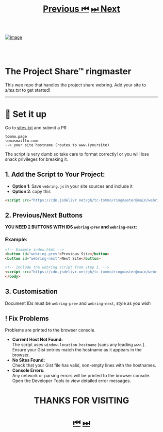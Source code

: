<h1 align="center">
    <a href="https://projectshare.comp-soc.com">Previous ⏮</a>
    <a href="https://tommo.page">⏭ Next</a>
</h1>
<br><br>

[![image](https://github.com/user-attachments/assets/66d23bd7-34c0-4b94-943e-ea60534462a0)](https://projectshare.comp-soc.com/)




<br><br>
# The Project Share™ ringmaster
This wee repo that handles the project share webring. Add your site to *sites.txt* to get started!

----
# 📐 Set it up
Go to [sites.txt](https://github.com/tc-tommo/ringmaster/edit/main/sites.txt) and submit a PR

```
tommo.page
tomasmaillo.com
--> your site hostname (routes to www.(yoursite) 
```
The script is very dumb so take care to format correctly! or you will lose snack privileges for breaking it.

## 1. Add the Script to Your Project:
   - **Option 1**: Save `webring.js` in your site sources and include it
   - **Option 2**: copy this
```html
<script src="https://cdn.jsdelivr.net/gh/tc-tommo/ringmaster@main/webring.js"></script>
```

## 2. Previous/Next Buttons
**YOU NEED 2 BUTTONS WITH IDS `webring-prev` and `webring-next`**:
### Example:
 ```html
 <!-- Example index.html -->
 <button id="webring-prev">Previous Site</button>
 <button id="webring-next">Next Site</button>
 
 <!-- Include the webring script from step 1. -->
<script src="https://cdn.jsdelivr.net/gh/tc-tommo/ringmaster@main/webring.js"></script>
 </body>
 ```

## 3. Customisation
Document IDs must be `webring-prev` and `webring-next`, style as you wish

## ! Fix Problems
Problems are printed to the browser console.
- **Current Host Not Found:**  
  The script uses `window.location.hostname` (sans any leading `www.`). Ensure your Gist entries match the hostname as it appears in the browser.
- **No Sites Found:**  
  Check that your Gist file has valid, non-empty lines with the hostnames.
- **Console Errors:**  
  Any network or parsing errors will be printed to the browser console. Open the Developer Tools to view detailed error messages.



<h1 align="center">THANKS FOR VISITING</h1>
<h1 align="center">
    <a href="https://projectshare.comp-soc.com">⏮</a>
    <a href="https://tommo.page">⏭</a>
</h1>





